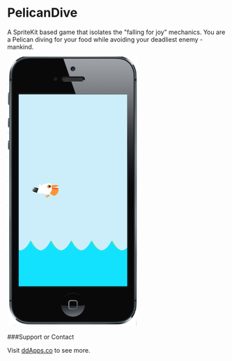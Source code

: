 PelicanDive
===========

A SpriteKit based game that isolates the "falling for joy" mechanics. You are a Pelican diving for your food while avoiding your deadliest enemy - mankind.

![](https://raw.githubusercontent.com/ddApps-co/PelicanDive/master/Assets/Screenshots/PelicanDive.png)

###Support or Contact

Visit [ddApps.co](http://ddapps.co) to see more.